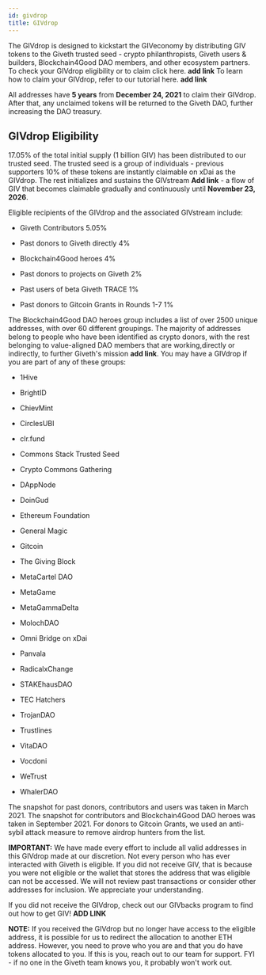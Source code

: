 ```yaml
---
id: givdrop
title: GIVdrop
---
```



The GIVdrop is designed to kickstart the GIVeconomy by distributing GIV tokens to the Giveth trusted seed - crypto philanthropists, Giveth users & builders, Blockchain4Good DAO members, and other ecosystem partners. To check your GIVdrop eligibility or to claim click here. **add link** To learn how to claim your GIVdrop, refer to our tutorial here. **add link**

All addresses have **5 years** from **December 24, 2021** to claim their GIVdrop. After that, any unclaimed tokens will be returned to the Giveth DAO, further increasing the DAO treasury.

## GIVdrop Eligibility

17.05% of the total initial supply (1 billion GIV) has been distributed to our trusted seed. The trusted seed is a group of individuals - previous supporters  10% of these tokens are instantly claimable on xDai as the GIVdrop. The rest initializes and sustains the GIVstream **Add link** - a flow of GIV that becomes claimable gradually and continuously until **November 23, 2026**.

Eligible recipients of the GIVdrop and the associated GIVstream include:

- Giveth Contributors 5.05%

- Past donors to Giveth directly 4%

- Blockchain4Good heroes 4%

- Past donors to projects on Giveth 2%

- Past users of beta Giveth TRACE 1%

- Past donors to Gitcoin Grants in Rounds 1-7 1%

The Blockchain4Good DAO heroes group includes a list of over 2500 unique addresses, with over 60 different groupings. The majority of addresses belong to people who have been identified as crypto donors, with the rest belonging to value-aligned DAO members that are working,directly or indirectly, to further Giveth's mission **add link**. You may have a GIVdrop if you are part of any of these groups:

- 1Hive

- BrightID

- ChievMint

- CirclesUBI

- clr.fund

- Commons Stack Trusted Seed

- Crypto Commons Gathering

- DAppNode

- DoinGud

- Ethereum Foundation

- General Magic

- Gitcoin

- The Giving Block

- MetaCartel DAO

- MetaGame

- MetaGammaDelta

- MolochDAO

- Omni Bridge on xDai

- Panvala

- RadicalxChange

- STAKEhausDAO

- TEC Hatchers

- TrojanDAO

- Trustlines

- VitaDAO

- Vocdoni

- WeTrust

- WhalerDAO

The snapshot for past donors, contributors and users was taken in March 2021. The snapshot for contributors and Blockchain4Good DAO heroes was taken in September 2021. For donors to Gitcoin Grants, we used an anti-sybil attack measure to remove airdrop hunters from the list.

**IMPORTANT:** We have made every effort to include all valid addresses in this GIVdrop made at our discretion. Not every person who has ever interacted with Giveth is eligible. If you did not receive GIV, that is because you were not eligible or the wallet that stores the address that was eligible can not be accessed. We will not review past transactions or consider other addresses for inclusion. We appreciate your understanding.

If you did not receive the GIVdrop, check out our GIVbacks program to find out how to get GIV! **ADD LINK**

**NOTE:** If you received the GIVdrop but no longer have access to the eligible address, it is possible for us to redirect the allocation to another ETH address. However, you need to prove who you are and that you do have tokens allocated to you. If this is you, reach out to our team for support. FYI - if no one in the Giveth team knows you, it probably won't work out.
